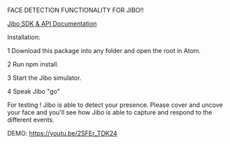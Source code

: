 FACE DETECTION FUNCTIONALITY FOR JIBO!!

[Jibo SDK & API Documentation](https://developers.jibo.com/sdk/docs/)

Installation:

1 Download this package into any folder and open the root in Atom.

2 Run npm install.

3 Start the Jibo simulator.

4 Speak Jibo "go"

For testing ! Jibo is able to detect your presence. Please cover and uncove your face and you'll see how Jibo is able to capture and respond to the different events.

DEMO:
https://youtu.be/2SFEr_TDK24
